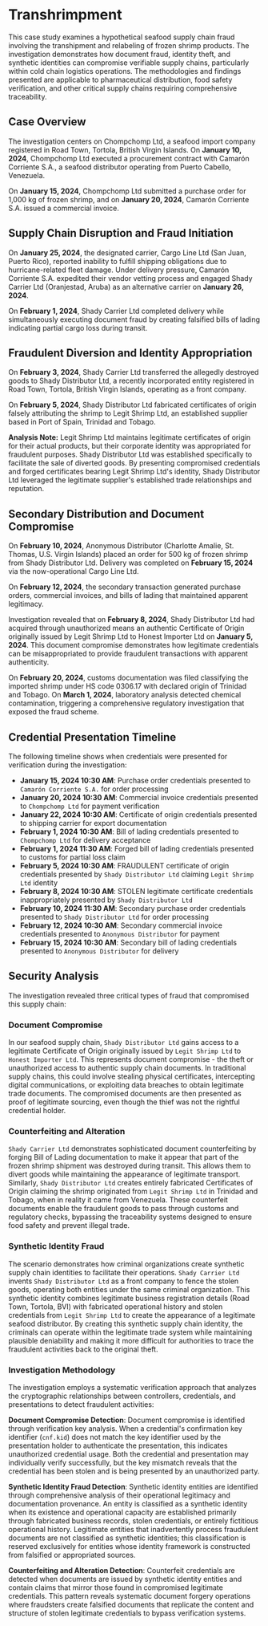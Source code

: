 # Transhrimpment

This case study examines a hypothetical seafood supply chain fraud involving the transhipment and relabeling of frozen shrimp products. The investigation demonstrates how document fraud, identity theft, and synthetic identities can compromise verifiable supply chains, particularly within cold chain logistics operations. The methodologies and findings presented are applicable to pharmaceutical distribution, food safety verification, and other critical supply chains requiring comprehensive traceability.

## Case Overview

The investigation centers on Chompchomp Ltd, a seafood import company registered in Road Town, Tortola, British Virgin Islands. On **January 10, 2024**, Chompchomp Ltd executed a procurement contract with Camarón Corriente S.A., a seafood distributor operating from Puerto Cabello, Venezuela.

On **January 15, 2024**, Chompchomp Ltd submitted a purchase order for 1,000 kg of frozen shrimp, and on **January 20, 2024**, Camarón Corriente S.A. issued a commercial invoice.

## Supply Chain Disruption and Fraud Initiation

On **January 25, 2024**, the designated carrier, Cargo Line Ltd (San Juan, Puerto Rico), reported inability to fulfill shipping obligations due to hurricane-related fleet damage. Under delivery pressure, Camarón Corriente S.A. expedited their vendor vetting process and engaged Shady Carrier Ltd (Oranjestad, Aruba) as an alternative carrier on **January 26, 2024**.

On **February 1, 2024**, Shady Carrier Ltd completed delivery while simultaneously executing document fraud by creating falsified bills of lading indicating partial cargo loss during transit.

## Fraudulent Diversion and Identity Appropriation

On **February 3, 2024**, Shady Carrier Ltd transferred the allegedly destroyed goods to Shady Distributor Ltd, a recently incorporated entity registered in Road Town, Tortola, British Virgin Islands, operating as a front company.

On **February 5, 2024**, Shady Distributor Ltd fabricated certificates of origin falsely attributing the shrimp to Legit Shrimp Ltd, an established supplier based in Port of Spain, Trinidad and Tobago.

**Analysis Note:** Legit Shrimp Ltd maintains legitimate certificates of origin for their actual products, but their corporate identity was appropriated for fraudulent purposes. Shady Distributor Ltd was established specifically to facilitate the sale of diverted goods. By presenting compromised credentials and forged certificates bearing Legit Shrimp Ltd's identity, Shady Distributor Ltd leveraged the legitimate supplier's established trade relationships and reputation.

## Secondary Distribution and Document Compromise

On **February 10, 2024**, Anonymous Distributor (Charlotte Amalie, St. Thomas, U.S. Virgin Islands) placed an order for 500 kg of frozen shrimp from Shady Distributor Ltd. Delivery was completed on **February 15, 2024** via the now-operational Cargo Line Ltd.

On **February 12, 2024**, the secondary transaction generated purchase orders, commercial invoices, and bills of lading that maintained apparent legitimacy.

Investigation revealed that on **February 8, 2024**, Shady Distributor Ltd had acquired through unauthorized means an authentic Certificate of Origin originally issued by Legit Shrimp Ltd to Honest Importer Ltd on **January 5, 2024**. This document compromise demonstrates how legitimate credentials can be misappropriated to provide fraudulent transactions with apparent authenticity.

On **February 20, 2024**, customs documentation was filed classifying the imported shrimp under HS code 0306.17 with declared origin of Trinidad and Tobago. On **March 1, 2024**, laboratory analysis detected chemical contamination, triggering a comprehensive regulatory investigation that exposed the fraud scheme.

## Credential Presentation Timeline

The following timeline shows when credentials were presented for verification during the investigation:

- **January 15, 2024 10:30 AM**: Purchase order credentials presented to `Camarón Corriente S.A.` for order processing
- **January 20, 2024 10:30 AM**: Commercial invoice credentials presented to `Chompchomp Ltd` for payment verification
- **January 22, 2024 10:30 AM**: Certificate of origin credentials presented to shipping carrier for export documentation
- **February 1, 2024 10:30 AM**: Bill of lading credentials presented to `Chompchomp Ltd` for delivery acceptance
- **February 1, 2024 11:30 AM**: Forged bill of lading credentials presented to customs for partial loss claim
- **February 5, 2024 10:30 AM**: FRAUDULENT certificate of origin credentials presented by `Shady Distributor Ltd` claiming `Legit Shrimp Ltd` identity
- **February 8, 2024 10:30 AM**: STOLEN legitimate certificate credentials inappropriately presented by `Shady Distributor Ltd`
- **February 10, 2024 11:30 AM**: Secondary purchase order credentials presented to `Shady Distributor Ltd` for order processing
- **February 12, 2024 10:30 AM**: Secondary commercial invoice credentials presented to `Anonymous Distributor` for payment
- **February 15, 2024 10:30 AM**: Secondary bill of lading credentials presented to `Anonymous Distributor` for delivery

## Security Analysis

The investigation revealed three critical types of fraud that compromised this supply chain:

### Document Compromise
In our seafood supply chain, `Shady Distributor Ltd` gains access to a legitimate Certificate of Origin originally issued by `Legit Shrimp Ltd` to `Honest Importer Ltd`. This represents document compromise - the theft or unauthorized access to authentic supply chain documents. In traditional supply chains, this could involve stealing physical certificates, intercepting digital communications, or exploiting data breaches to obtain legitimate trade documents. The compromised documents are then presented as proof of legitimate sourcing, even though the thief was not the rightful credential holder.

### Counterfeiting and Alteration
`Shady Carrier Ltd` demonstrates sophisticated document counterfeiting by forging Bill of Lading documentation to make it appear that part of the frozen shrimp shipment was destroyed during transit. This allows them to divert goods while maintaining the appearance of legitimate transport. Similarly, `Shady Distributor Ltd` creates entirely fabricated Certificates of Origin claiming the shrimp originated from `Legit Shrimp Ltd` in Trinidad and Tobago, when in reality it came from Venezuela. These counterfeit documents enable the fraudulent goods to pass through customs and regulatory checks, bypassing the traceability systems designed to ensure food safety and prevent illegal trade.

### Synthetic Identity Fraud
The scenario demonstrates how criminal organizations create synthetic supply chain identities to facilitate their operations. `Shady Carrier Ltd` invents `Shady Distributor Ltd` as a front company to fence the stolen goods, operating both entities under the same criminal organization. This synthetic identity combines legitimate business registration details (Road Town, Tortola, BVI) with fabricated operational history and stolen credentials from `Legit Shrimp Ltd` to create the appearance of a legitimate seafood distributor. By creating this synthetic supply chain identity, the criminals can operate within the legitimate trade system while maintaining plausible deniability and making it more difficult for authorities to trace the fraudulent activities back to the original theft.


### Investigation Methodology

The investigation employs a systematic verification approach that analyzes the cryptographic relationships between controllers, credentials, and presentations to detect fraudulent activities:

**Document Compromise Detection**: Document compromise is identified through verification key analysis. When a credential's confirmation key identifier (`cnf.kid`) does not match the key identifier used by the presentation holder to authenticate the presentation, this indicates unauthorized credential usage. Both the credential and presentation may individually verify successfully, but the key mismatch reveals that the credential has been stolen and is being presented by an unauthorized party.

**Synthetic Identity Fraud Detection**: Synthetic identity entities are identified through comprehensive analysis of their operational legitimacy and documentation provenance. An entity is classified as a synthetic identity when its existence and operational capacity are established primarily through fabricated business records, stolen credentials, or entirely fictitious operational history. Legitimate entities that inadvertently process fraudulent documents are not classified as synthetic identities; this classification is reserved exclusively for entities whose identity framework is constructed from falsified or appropriated sources.

**Counterfeiting and Alteration Detection**: Counterfeit credentials are detected when documents are issued by synthetic identity entities and contain claims that mirror those found in compromised legitimate credentials. This pattern reveals systematic document forgery operations where fraudsters create falsified documents that replicate the content and structure of stolen legitimate credentials to bypass verification systems.